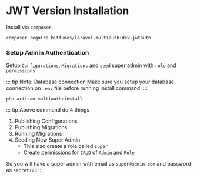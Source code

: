 # JWT Version Installation

Install via `composer`.

```bash{1}
composer require bitfumes/laravel-multiauth:dev-jwtauth
```

### Setup Admin Authentication

Setup `Configurations`, `Migrations` and `seed` super admin with `role` and `permissions`

::: tip Note: Database connection
Make sure you setup your database connection on `.env` file before running install command.
:::

```bash{1}
php artisan multiauth:install
```

::: tip Above command do 4 things

1. Publishing Configurations
2. Publishing Migrations
3. Running Migrations
4. Seeding New Super Admin
   - This also create a role called `super`
   - Create permissions for `CRUD` of `Admin` and `Role`

So you will have a super admin with email as `super@admin.com` and password as `secret123`
:::
